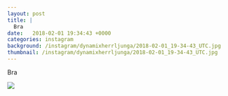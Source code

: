 ```yaml
---
layout: post
title: |
  Bra 
date:   2018-02-01 19:34:43 +0000
categories: instagram
background: /instagram/dynamixherrljunga/2018-02-01_19-34-43_UTC.jpg
thumbnail: /instagram/dynamixherrljunga/2018-02-01_19-34-43_UTC.jpg
---
```

Bra 



<img src='/www-dynamix-herrljunga/instagram/dynamixherrljunga/2018-02-01_19-34-43_UTC.jpg' class='img-fluid' />
